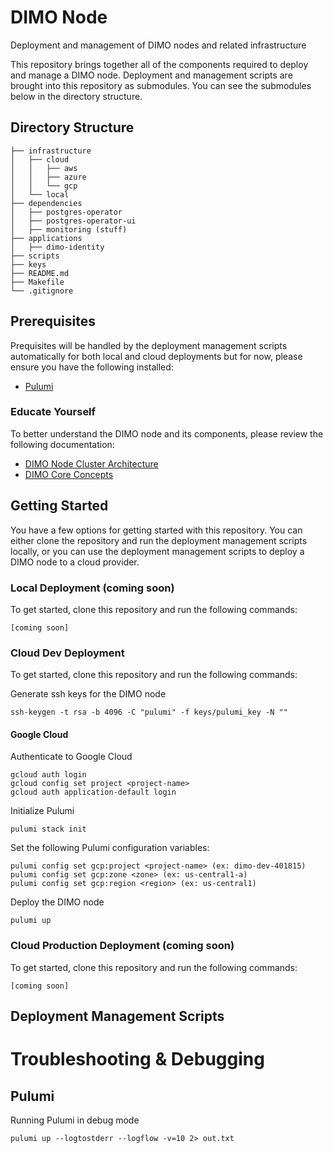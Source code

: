 # DIMO Node
Deployment and management of DIMO nodes and related infrastructure

This repository brings together all of the components required to deploy and manage a DIMO node. Deployment and management scripts are brought into this repository as submodules. You can see the submodules below in the directory structure.

## Directory Structure
```
├── infrastructure
│   ├── cloud
│   │   ├── aws
│   │   ├── azure
│   │   └── gcp
│   └── local
├── dependencies
│   ├── postgres-operator
│   ├── postgres-operator-ui
│   ├── monitoring (stuff)
├── applications
│   ├── dimo-identity
├── scripts
├── keys
├── README.md
├── Makefile
└── .gitignore

```

## Prerequisites
Prequisites will be handled by the deployment management scripts automatically for both local and cloud deployments but for now, please ensure you have the following installed:
- [Pulumi](https://www.pulumi.com/docs/install/)

### Educate Yourself
To better understand the DIMO node and its components, please review the following documentation:
- [DIMO Node Cluster Architecture](https://asdf.com/asdf.html)
- [DIMO Core Concepts](https://asdf.com/asdf.html)

## Getting Started
You have a few options for getting started with this repository. You can either clone the repository and run the deployment management scripts locally, or you can use the deployment management scripts to deploy a DIMO node to a cloud provider.

### Local Deployment (coming soon)
To get started, clone this repository and run the following commands:
```
[coming soon]
```

### Cloud Dev Deployment
To get started, clone this repository and run the following commands:

Generate ssh keys for the DIMO node
```
ssh-keygen -t rsa -b 4096 -C "pulumi" -f keys/pulumi_key -N ""
```

#### Google Cloud
Authenticate to Google Cloud
```
gcloud auth login
gcloud config set project <project-name>
gcloud auth application-default login
```

Initialize Pulumi
```
pulumi stack init
```

Set the following Pulumi configuration variables:
```
pulumi config set gcp:project <project-name> (ex: dimo-dev-401815)
pulumi config set gcp:zone <zone> (ex: us-central1-a)
pulumi config set gcp:region <region> (ex: us-central1)
```

Deploy the DIMO node
```
pulumi up
```

### Cloud Production Deployment (coming soon)
To get started, clone this repository and run the following commands:
```
[coming soon]
```

## Deployment Management Scripts

# Troubleshooting & Debugging
## Pulumi
Running Pulumi in debug mode
```
pulumi up --logtostderr --logflow -v=10 2> out.txt
```
